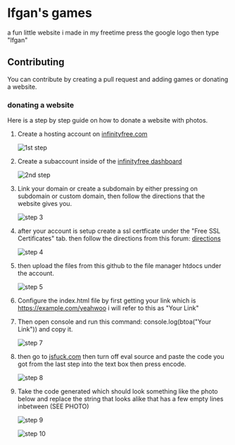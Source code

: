 # lfgan's games

a fun little website i made in my freetime
press the google logo then type "lfgan"

## Contributing

You can contribute by creating a pull request and adding games or donating a website.

### donating a website

Here is a step by step guide on how to donate a website with photos.

1. Create a hosting account on [infinityfree.com](https://www.infinityfree.com/)

   ![1st step](https://i.imgur.com/lpDVRvL.png)
3. Create a subaccount inside of the [infinityfree dashboard](https://dash.infinityfree.com/accounts)

    ![2nd step](https://i.imgur.com/qXdmqth.png)
5. Link your domain or create a subdomain by either pressing on subdomain or custom domain, then follow the directions that the website gives you.

   ![step 3](https://i.imgur.com/g6IiPKi.png)
7. after your account is setup create a ssl certficate under the "Free SSL Certificates" tab. then follow the directions from this forum: [directions](https://forum.infinityfree.net/t/how-to-get-free-ssl-https-on-infinityfree/49323)

   ![step 4](https://i.imgur.com/ykMuoYY.png)
9. then upload the files from this github to the file manager htdocs under the account.

   ![step 5](https://i.imgur.com/MBVvZL2.png)
11. Configure the index.html file by first getting your link which is https://example.com/yeahwoo i will refer to this as "Your Link"
12. Then open console and run this command: console.log(btoa("Your Link")) and copy it.

     ![step 7](https://i.imgur.com/t54bFhJ.png)
14. then go to [jsfuck.com](https://jsfuck.com/) then turn off eval source and paste the code you got from the last step into the text box then press encode.

     ![step 8](https://i.imgur.com/8XT8NSU.png)
16. Take the code generated which should look something like the photo below and replace the string that looks alike that has a few empty lines inbetween (SEE PHOTO)

     ![step 9](https://i.imgur.com/PdETzoN.png)

    ![step 10](https://i.imgur.com/p1Ml7i8.png)
